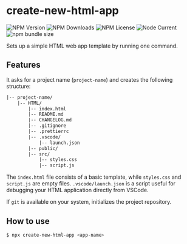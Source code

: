# create-new-html-app

<!--
![npms.io](https://img.shields.io/npms-io/maintenance-score/create-new-html-app?style=plastic&logo=npm&label=maintenance)
![npms.io](https://img.shields.io/npms-io/quality-score/create-new-html-app?style=plastic&logo=npm&label=quality)
![npms.io](https://img.shields.io/npms-io/popularity-score/create-new-html-app?style=plastic&logo=npm&label=popularity)
-->

![NPM Version](https://img.shields.io/npm/v/create-new-html-app?style=plastic&logo=npm&label=version)
![NPM Downloads](https://img.shields.io/npm/d18m/create-new-html-app?style=plastic&logo=npm)
![NPM License](https://img.shields.io/npm/l/create-new-html-app?style=plastic&logo=GNU)
![Node Current](https://img.shields.io/node/v/create-new-html-app?style=plastic&logo=nodedotjs&logoColor=white&logoSize=auto)
![npm bundle size](https://img.shields.io/bundlephobia/min/create-new-html-app?style=plastic&logo=webpack)

Sets up a simple HTML web app template by running one command.

## Features

It asks for a project name (`project-name`) and creates the following structure:

```txt
|-- project-name/
    |-- HTML/
        |-- index.html
        |-- README.md
        |-- CHANGELOG.md
        |-- .gitignore
        |-- .prettierrc
        |-- .vscode/
            |-- launch.json
        |-- public/
        |-- src/
            |-- styles.css
            |-- script.js
```

The `index.html` file consists of a basic template, while `styles.css` and `script.js` are empty files.
`.vscode/launch.json` is a script useful for debugging your HTML application directly from VSCode.

If `git` is available on your system, initializes the project repository.

## How to use

```sh
$ npx create-new-html-app <app-name>
```
